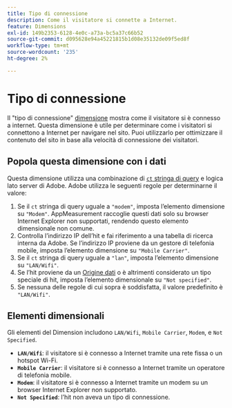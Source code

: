 ```yaml
---
title: Tipo di connessione
description: Come il visitatore si connette a Internet.
feature: Dimensions
exl-id: 149b2353-6128-4e0c-a73a-bc5a37c66b52
source-git-commit: d095628e94a45221815b1d08e35132de09f5ed8f
workflow-type: tm+mt
source-wordcount: '235'
ht-degree: 2%

---
```


# Tipo di connessione

Il &quot;tipo di connessione&quot; [dimensione](overview.md) mostra come il visitatore si è connesso a internet. Questa dimensione è utile per determinare come i visitatori si connettono a Internet per navigare nel sito. Puoi utilizzarlo per ottimizzare il contenuto del sito in base alla velocità di connessione dei visitatori.

## Popola questa dimensione con i dati

Questa dimensione utilizza una combinazione di [`ct` stringa di query](/help/implement/validate/query-parameters.md) e logica lato server di Adobe. Adobe utilizza le seguenti regole per determinarne il valore:

1. Se il `ct` stringa di query uguale a `"modem"`, imposta l’elemento dimensione su `"Modem"`. AppMeasurement raccoglie questi dati solo su browser Internet Explorer non supportati, rendendo questo elemento dimensionale non comune.
1. Controlla l’indirizzo IP dell’hit e fai riferimento a una tabella di ricerca interna da Adobe. Se l’indirizzo IP proviene da un gestore di telefonia mobile, imposta l’elemento dimensione su `"Mobile Carrier"`.
1. Se il `ct` stringa di query uguale a `"lan"`, imposta l’elemento dimensione su `"LAN/Wifi"`.
1. Se l’hit proviene da un [Origine dati](/help/import/data-sources/overview.md) o è altrimenti considerato un tipo speciale di hit, imposta l’elemento dimensionale su `"Not specified"`.
1. Se nessuna delle regole di cui sopra è soddisfatta, il valore predefinito è `"LAN/Wifi"`.

## Elementi dimensionali

Gli elementi del Dimension includono `LAN/Wifi`, `Mobile Carrier`, `Modem`, e `Not Specified`.

* **`LAN/Wifi`**: il visitatore si è connesso a Internet tramite una rete fissa o un hotspot Wi-Fi.
* **`Mobile Carrier`**: il visitatore si è connesso a Internet tramite un operatore di telefonia mobile.
* **`Modem`**: il visitatore si è connesso a Internet tramite un modem su un browser Internet Explorer non supportato.
* **`Not Specified`**: l’hit non aveva un tipo di connessione.
